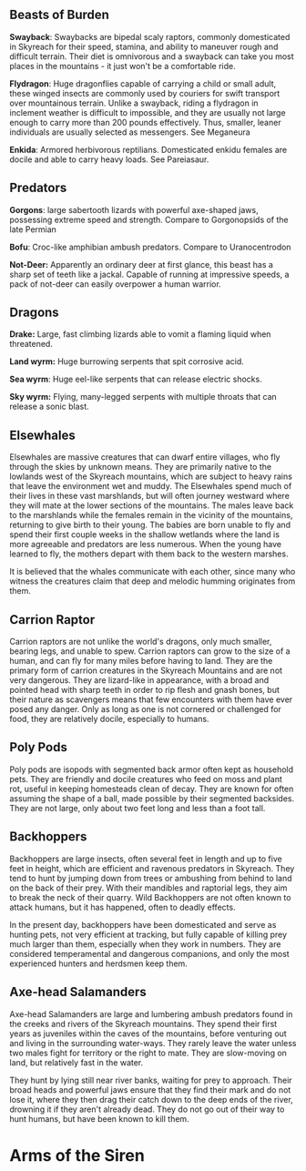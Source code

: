 
## Beasts of Burden
**Swayback**: Swaybacks are bipedal scaly raptors, commonly domesticated in Skyreach for their speed, stamina, and ability to maneuver rough and difficult terrain. Their diet is omnivorous and a swayback can take you most places in the mountains - it just won't be a comfortable ride.

**Flydragon**: Huge dragonflies capable of carrying a child or small adult, these winged insects are commonly used by couriers for swift transport over mountainous terrain. Unlike a swayback, riding a flydragon in inclement weather is difficult to impossible, and they are usually not large enough to carry more than 200 pounds effectively. Thus, smaller, leaner individuals are usually selected as messengers. See Meganeura

**Enkida**: Armored herbivorous reptilians. Domesticated enkidu females are docile and able to carry heavy loads. See Pareiasaur.

## Predators
**Gorgons**: large sabertooth lizards with powerful axe-shaped jaws, possessing extreme speed and strength. Compare to Gorgonopsids of the late Permian

**Bofu**: Croc-like amphibian ambush predators. Compare to Uranocentrodon

**Not-Deer:** Apparently an ordinary deer at first glance, this beast has a sharp set of teeth like a jackal. Capable of running at impressive speeds, a pack of not-deer can easily overpower a human warrior.

## Dragons
**Drake:** Large, fast climbing lizards able to vomit a flaming liquid when threatened.

**Land wyrm:** Huge burrowing serpents that spit corrosive acid.

**Sea wyrm**: Huge eel-like serpents that can release electric shocks.

**Sky wyrm:** Flying, many-legged serpents with multiple throats that can release a sonic blast.


## Elsewhales

Elsewhales are massive creatures that can dwarf entire villages, who fly through the skies by unknown means. They are primarily native to the lowlands west of the Skyreach mountains, which are subject to heavy rains that leave the environment wet and muddy. The Elsewhales spend much of their lives in these vast marshlands, but will often journey westward where they will mate at the lower sections of the mountains. The males leave back to the marshlands while the females remain in the vicinity of the mountains, returning to give birth to their young. The babies are born unable to fly and spend their first couple weeks in the shallow wetlands where the land is more agreeable and predators are less numerous. When the young have learned to fly, the mothers depart with them back to the western marshes.

It is believed that the whales communicate with each other, since many who witness the creatures claim that deep and melodic humming originates from them.
## Carrion Raptor

Carrion raptors are not unlike the world's dragons, only much smaller, bearing legs, and unable to spew. Carrion raptors can grow to the size of a human, and can fly for many miles before having to land. They are the primary form of carrion creatures in the Skyreach Mountains and are not very dangerous. They are lizard-like in appearance, with a broad and pointed head with sharp teeth in order to rip flesh and gnash bones, but their nature as scavengers means that few encounters with them have ever posed any danger. Only as long as one is not cornered or challenged for food, they are relatively docile, especially to humans.

## Poly Pods

Poly pods are isopods with segmented back armor often kept as household pets. They are friendly and docile creatures who feed on moss and plant rot, useful in keeping homesteads clean of decay. They are known for often assuming the shape of a ball, made possible by their segmented backsides. They are not large, only about two feet long and less than a foot tall.

## Backhoppers

Backhoppers are large insects, often several feet in length and up to five feet in height, which are efficient and ravenous predators in Skyreach. They tend to hunt by jumping down from trees or ambushing from behind to land on the back of their prey. With their mandibles and raptorial legs, they aim to break the neck of their quarry. Wild Backhoppers are not often known to attack humans, but it has happened, often to deadly effects.

In the present day, backhoppers have been domesticated and serve as hunting pets, not very efficient at tracking, but fully capable of killing prey much larger than them, especially when they work in numbers. They are considered temperamental and dangerous companions, and only the most experienced hunters and herdsmen keep them.

## Axe-head Salamanders

Axe-head Salamanders are large and lumbering ambush predators found in the creeks and rivers of the Skyreach mountains. They spend their first years as juveniles within the caves of the mountains, before venturing out and living in the surrounding water-ways. They rarely leave the water unless two males fight for territory or the right to mate. They are slow-moving on land, but relatively fast in the water.

They hunt by lying still near river banks, waiting for prey to approach. Their broad heads and powerful jaws ensure that they find their mark and do not lose it, where they then drag their catch down to the deep ends of the river, drowning it if they aren't already dead. They do not go out of their way to hunt humans, but have been known to kill them.

# Arms of the Siren




